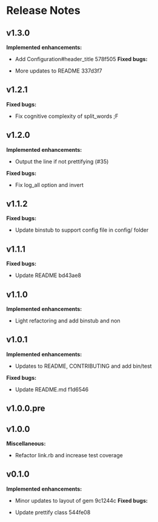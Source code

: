 # Release Notes

## v1.3.0

**Implemented enhancements:**

- Add Configuration#header_title
578f505 
**Fixed bugs:**

- More updates to README
337d3f7 
## v1.2.1

**Fixed bugs:**

- Fix cognitive complexity of split_words ;F

## v1.2.0

**Implemented enhancements:**

- Output the line if not prettifying (#35)

**Fixed bugs:**

- Fix log_all option and invert
## v1.1.2

**Fixed bugs:**

- Update binstub to support config file in config/ folder

## v1.1.1

**Fixed bugs:**

- Update README
bd43ae8 
## v1.1.0

**Implemented enhancements:**

- Light refactoring and add binstub and non
## v1.0.1

**Implemented enhancements:**

- Updates to README, CONTRIBUTING and add bin/test

**Fixed bugs:**

- Update README.md
f1d6546 
## v1.0.0.pre

## v1.0.0

**Miscellaneous:**

- Refactor link.rb and increase test coverage

## v0.1.0

**Implemented enhancements:**

- Minor updates to layout of gem
9c1244c 
**Fixed bugs:**

- Update prettify class
544fe08 
